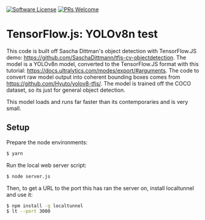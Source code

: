 [![Software License](https://img.shields.io/badge/license-MIT-brightgreen.svg?style=flat-square)](LICENSE)
[![PRs Welcome](https://img.shields.io/badge/PRs-welcome-brightgreen.svg?style=flat-square)](http://makeapullrequest.com)

# TensorFlow.js: YOLOv8n test

This code is built off Sascha Dittman's object detection with TensorFlow.JS demo: https://github.com/SaschaDittmann/tfjs-cv-objectdetection. The model is a YOLOv8n model, converted to the TensorFlow.JS format with this tutorial: https://docs.ultralytics.com/modes/export/#arguments. The code to convert raw model output into coherent bounding boxes comes from https://github.com/Hyuto/yolov8-tfjs/. The model is trained off the COCO dataset, so its just for general object detection.

This model loads and runs far faster than its contemporaries and is very small.

## Setup 

Prepare the node environments:
```sh
$ yarn
```

Run the local web server script:
```sh
$ node server.js
```

Then, to get a URL to the port this has ran the server on, install localtunnel and use it:
```sh
$ npm install -g localtunnel
$ lt --port 3000
```
